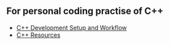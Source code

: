 For personal coding practise of C++
---------------------------------

- [C++ Development Setup and Workflow](./CPP_Dev_Setup_Workflow.md)
- [C++ Resources](./CPP_Resources.md) 
